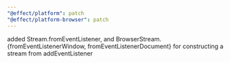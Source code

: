 ```yaml
---
"@effect/platform": patch
"@effect/platform-browser": patch
---
```


added Stream.fromEventListener, and BrowserStream.{fromEventListenerWindow, fromEventListenerDocument} for constructing a stream from addEventListener
